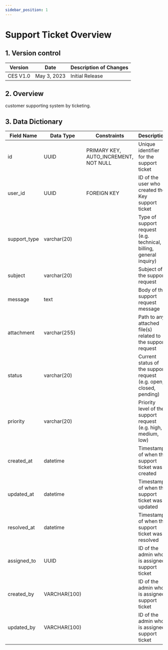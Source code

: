 ```yaml
---
sidebar_position: 1
---
```


# Support Ticket Overview

## 1. Version control

| Version     | Date        | Description of Changes      |
| ----------- | ----------- | --------------------------- |
| CES V1.0    | May 3, 2023 | Initial Release             |


## 2. Overview

customer supporting system by ticketing.

## 3. Data Dictionary

| Field Name           | Data Type    | Constraints                          | Description                                          |
| ------------------   | ------------ | ------------------------------------ | ---------------------------------------------------- |
| id                   | UUID         | PRIMARY KEY, AUTO_INCREMENT, NOT NULL| Unique identifier for the support ticket             |
| user_id              | UUID         | FOREIGN KEY                          | ID of the user who created the Key support ticket    |
| support_type         | varchar(20)  |                        | Type of support request (e.g. technical, billing, general inquiry) |
| subject              | varchar(20)  |                                      | Subject of the support request                       |
| message              | text         |                                      | Body of the support request message                  |
| attachment           | varchar(255) |                                | Path to any attached file(s) related to the support request|
| status               | varchar(20)  |                     | Current status of the support request (e.g. open, closed, pending)    |
| priority             | varchar(20)  |                         | Priority level of the support request (e.g. high, medium, low)    |
| created_at           | datetime     |                                      | Timestamp of when the support ticket was created     |
| updated_at           | datetime     |                                      | Timestamp of when the support ticket was updated     |
| resolved_at          | datetime     |                                      | Timestamp of when the support ticket was resolved    |
| assigned_to          | UUID         |                                      | ID of the admin who is assigned support ticket       |
| created_by           | VARCHAR(100) |                                      | ID of the admin who is assigned support ticket       |
| updated_by           | VARCHAR(100) |                                      | ID of the admin who is assigned support ticket       |
